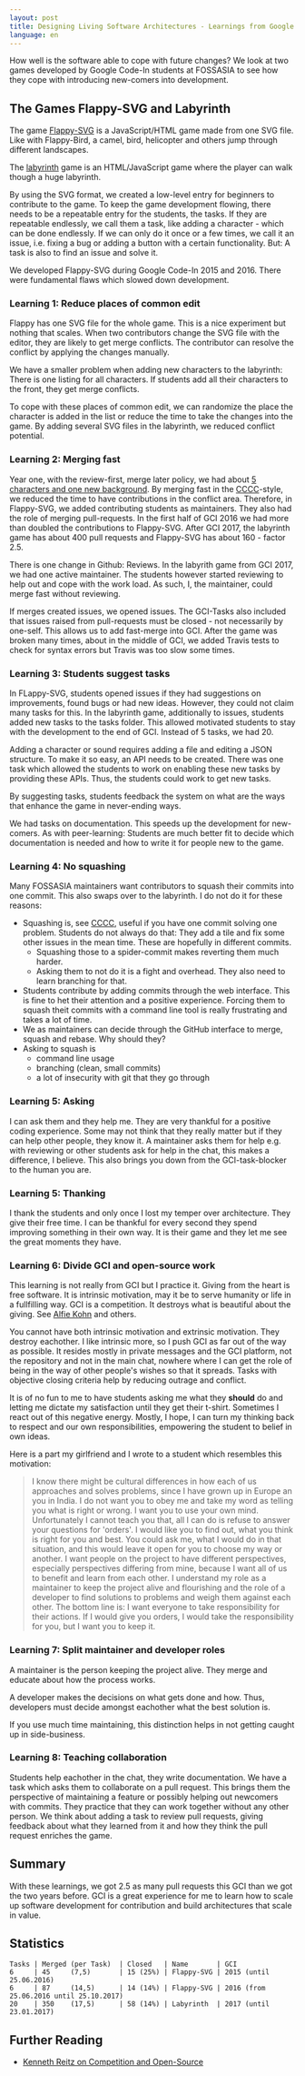 ```yaml
---
layout: post
title: Designing Living Software Architectures - Learnings from Google Code-In
language: en
---
```


How well is the software able to cope with future changes?
We look at two games developed by Google Code-In students at FOSSASIA to see how they cope with introducing new-comers into development.

The Games Flappy-SVG and Labyrinth
----------------------------------

The game [Flappy-SVG][flappy-svg] is a JavaScript/HTML game made from one SVG file.
Like with Flappy-Bird, a camel, bird, helicopter and others jump through different landscapes.

The [labyrinth][labyrinth] game is an HTML/JavaScript game where the player can walk though a huge labyrinth.

By using the SVG format, we created a low-level entry for beginners to contribute to the game.
To keep the game development flowing, there needs to be a repeatable entry for the students, the tasks.
If they are repeatable endlessly, we call them a task, like adding a character - which can be done endlessly.
If we can only do it once or a few times, we call it an issue, i.e. fixing a bug or adding a button with a certain functionality.
But: A task is also to find an issue and solve it.

We developed Flappy-SVG during Google Code-In 2015 and 2016.
There were fundamental flaws which slowed down development.

### Learning 1: Reduce places of common edit

Flappy has one SVG file for the whole game. This is a nice experiment but nothing that scales.
When two contributors change the SVG file with the editor, they are likely to get merge conflicts.
The contributor can resolve the conflict by applying the changes manually.

We have a smaller problem when adding new characters to the labyrinth: There is one listing for all characters. If students add all their characters to the front, they get merge conflicts.

To cope with these places of common edit, we can randomize the place the character is added in the list or reduce the time to take the changes into the game.
By adding several SVG files in the labyrinth, we reduced conflict potential.

### Learning 2: Merging fast

Year one, with the review-first, merge later policy, we had about [5 characters and one new background](https://github.com/fossasia/flappy-svg/commit/67b96262cfa0944ed17effb08c3c778e3f8fac1d).
By merging fast in the [CCCC][c4]-style, we reduced the time to have contributions in the conflict area.
Therefore, in Flappy-SVG, we added contributing students as maintainers.
They also had the role of merging pull-requests.
In the first half of GCI 2016 we had more than doubled the contributions to Flappy-SVG.
After GCI 2017, the labyrinth game has about 400 pull requests and Flappy-SVG has about 160 - factor 2.5.

There is one change in Github: Reviews.
In the labyrith game from GCI 2017, we had one active maintainer.
The students however started reviewing to help out and cope with the work load.
As such, I, the maintainer, could merge fast without reviewing.

If merges created issues, we opened issues.
The GCI-Tasks also included that issues raised from pull-requests must be closed - not necessarily by one-self.
This allows us to add fast-merge into GCI.
After the game was broken many times, about in the middle of GCI, we added Travis tests to check for syntax errors but Travis was too slow some times.

### Learning 3: Students suggest tasks

In FLappy-SVG, students opened issues if they had suggestions on improvements, found bugs or had new ideas.
However, they could not claim many tasks for this.
In the labyrinth game, additionally to issues, students added new tasks to the tasks folder.
This allowed motivated students to stay with the development to the end of GCI. 
Instead of 5 tasks, we had 20.

Adding a character or sound requires adding a file and editing a JSON structure.
To make it so easy, an API needs to be created.
There was one task which allowed the students to work on enabling these new tasks by providing these
APIs.
Thus, the students could work to get new tasks.

By suggesting tasks, students feedback the system on what are the ways that enhance the game in never-ending ways.

We had tasks on documentation. This speeds up the development for new-comers.
As with peer-learning: Students are much better fit to decide which documentation is needed and how to write it for people new to the game.

### Learning 4: No squashing

Many FOSSASIA maintainers want contributors to squash their commits into one commit.
This also swaps over to the labyrinth.
I do not do it for these reasons:

- Squashing is, see [CCCC][c4], useful if you have one commit solving one problem.
  Students do not always do that: They add a tile and fix some other issues in the mean time.
  These are hopefully in different commits.
  - Squashing those to a spider-commit makes reverting them much harder.
  - Asking them to not do it is a fight and overhead. They also need to learn branching for that.
- Students contribute by adding commits through the web interface. This is fine to het their attention and a positive experience.
  Forcing them to squash theit commits with a command line tool is really frustrating and takes a lot of time.
- We as maintainers can decide through the GitHub interface to merge, squash and rebase. Why should they?
- Asking to squash is
  - command line usage
  - branching (clean, small commits)
  - a lot of insecurity with git that they go through

### Learning 5: Asking

I can ask them and they help me. They are very thankful for a positive coding experience.
Some may not think that they really matter but if they can help other people, they know it.
A maintainer asks them for help e.g. with reviewing or other students ask for help in the chat, this makes a difference, I believe.
This also brings you down from the GCI-task-blocker to the human you are.

### Learning 5: Thanking

I thank the students and only once I lost my temper over architecture.
They give their free time. I can be thankful for every second they spend improving something in their own way.
It is their game and they let me see the great moments they have.

### Learning 6: Divide GCI and open-source work

This learning is not really from GCI but I practice it.
Giving from the heart is free software.
It is intrinsic motivation, may it be to serve humanity or life in a fullfilling way.
GCI is a competition. It destroys what is beautiful about the giving. See [Alfie Kohn](https://www.youtube.com/watch?v=b4c86SDW7FQ) and others.

You cannot have both intrinsic motivation and extrinsic motivation. They destroy eachother.
I like intrinsic more, so I push GCI as far out of the way as possible.
It resides mostly in private messages and the GCI platform, not the repository and not in the main chat, nowhere where I can get the role of being in the way of other people's wishes so that it spreads. Tasks with objective closing criteria help by reducing outrage and conflict.

It is of no fun to me to have students asking me what they **should** do and letting me dictate my satisfaction until they get their t-shirt.
Sometimes I react out of this negative energy.
Mostly, I hope, I can turn my thinking back to respect and our own responsibilities, empowering the student to belief in own ideas.

Here is a part my girlfriend and I wrote to a student which resembles this motivation:

> I know there might be cultural differences in how each of us approaches and solves problems, since I have grown up in Europe an you in India. I do not want you to obey me and take my word as telling you what is right or wrong. I want you to use your own mind. Unfortunately I cannot teach you that, all I can do is refuse to answer your questions for 'orders'. I would like you to find out, what you think is right for you and best. You could ask me, what I would do in that situation, and this would leave it open for you to choose my way or another. I want people on the project to have different perspectives, especially perspectives differing from mine, because I want all of us to benefit and learn from each other. I understand my role as a maintainer to keep the project alive and flourishing and the role of a developer to find solutions to problems and weigh them against each other. The bottom line is: I want everyone to take responsibility for their actions. If I would give you orders, I would take the responsibility for you, but I want you to keep it.

### Learning 7: Split maintainer and developer roles

A maintainer is the person keeping the project alive.
They merge and educate about how the process works.

A developer makes the decisions on what gets done and how.
Thus, developers must decide amongst eachother what the best solution is.

If you use much time maintaining, this distinction helps in not getting caught up in side-business.

### Learning 8: Teaching collaboration

Students help eachother in the chat, they write documentation.
We have a task which asks them to collaborate on a pull request.
This brings them the perspective of maintaining a feature or possibly helping out newcomers with commits.
They practice that they can work together without any other person.
We think about adding a task to review pull requests, giving feedback about what they learned from it and how they think the pull request enriches the game.

## Summary

With these learnings, we got 2.5 as many pull requests this GCI than we got the two years before.
GCI is a great experience for me to learn how to scale up software development for contribution and build architectures that scale in value.

## Statistics

```
Tasks | Merged (per Task)  | Closed   | Name       | GCI
6     | 45     (7,5)       | 15 (25%) | Flappy-SVG | 2015 (until 25.06.2016)
6     | 87     (14,5)      | 14 (14%) | Flappy-SVG | 2016 (from 25.06.2016 until 25.10.2017)
20    | 350    (17,5)      | 58 (14%) | Labyrinth  | 2017 (until 23.01.2017)
```

Further Reading
---------------

- [Kenneth Reitz on Competition and Open-Source][kr1]

[flappy-svg]: https://github.com/fossasia/flappy-svg/
[labyrinth]: https://github.com/fossasia/labyrinth
[c4]: https://rfc.zeromq.org/spec:42/C4/
[kr1]: http://journal.kennethreitz.org/entry/competition
